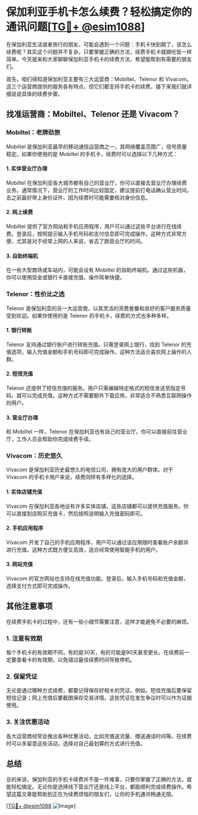 # 保加利亚手机卡怎么续费？轻松搞定你的通讯问题[[TG💪+ @esim1088](https://t.me/s/esim1088)]

在保加利亚生活或者旅行的朋友，可能会遇到一个问题：手机卡快到期了，该怎么续费呢？其实这个问题并不复杂，只要掌握正确的方法，续费手机卡就跟吃饭一样简单。今天就来和大家聊聊保加利亚手机卡的续费方法，希望能帮到有需要的朋友们。

首先，咱们得知道保加利亚主要有三大运营商：Mobiltel、Telenor 和 Vivacom。这三个运营商提供的服务各有特点，但它们都支持手机卡的续费。接下来我们就详细说说具体的续费步骤。

## 找准运营商：Mobiltel、Telenor 还是 Vivacom？

### Mobiltel：老牌劲旅

Mobiltel 是保加利亚最早的移动通信运营商之一，其网络覆盖范围广，信号质量稳定。如果你使用的是 Mobiltel 的手机卡，续费时可以选择以下几种方式：

#### 1. 实体营业厅办理
Mobiltel 在保加利亚各大城市都有自己的营业厅，你可以直接去营业厅办理续费业务。通常情况下，营业厅的工作时间比较固定，建议提前打电话确认营业时间。去之前最好带上身份证件，因为续费时可能需要核对身份信息。

#### 2. 网上续费
Mobiltel 提供了官方网站和手机应用程序，用户可以通过这些平台进行在线续费。登录后，按照提示输入手机号码和支付信息即可完成操作。这种方式非常方便，尤其是对于经常上网的人来说，省去了跑营业厅的时间。

#### 3. 自助终端机
在一些大型商场或车站内，可能会设有 Mobiltel 的自助终端机。通过这些机器，你可以使用现金或银行卡直接充值，操作简单快捷。

### Telenor：性价比之选

Telenor 是保加利亚的另一大运营商，以其灵活的资费套餐和良好的客户服务质量受到欢迎。如果你使用的是 Telenor 的手机卡，续费的方式也多种多样。

#### 1. 银行转账
Telenor 支持通过银行账户进行转账充值。只需登录网上银行，找到 Telenor 的充值选项，输入充值金额和手机号码即可完成操作。这种方法适合喜欢网上操作的人群。

#### 2. 短信充值
Telenor 还提供了短信充值的服务。用户只需编辑特定格式的短信发送至指定号码，就可以完成充值。这种方式不需要额外下载应用，非常适合不熟悉互联网操作的用户。

#### 3. 营业厅办理
和 Mobiltel 一样，Telenor 在保加利亚也有自己的营业厅。你可以直接前往营业厅，工作人员会帮助你完成续费手续。

### Vivacom：历史悠久

Vivacom 是保加利亚历史最悠久的电信公司，拥有庞大的用户群体。对于 Vivacom 的手机卡用户来说，续费同样有多样化的选择。

#### 1. 实体店铺充值
Vivacom 在保加利亚各地设有许多实体店铺，这些店铺都可以提供充值服务。你可以直接到店购买充值卡，然后按照说明输入充值密码即可。

#### 2. 手机应用程序
Vivacom 开发了自己的手机应用程序，用户可以通过该应用随时查看账户余额并进行充值。这种方式既方便又高效，适合经常使用智能手机的用户。

#### 3. 网站充值
Vivacom 的官方网站也支持在线充值功能。登录后，输入手机号码和充值金额，选择支付方式即可完成操作。

## 其他注意事项

在续费手机卡的过程中，还有一些小细节需要注意，这样才能避免不必要的麻烦。

### 1. 注意有效期
每个手机卡的有效期不同，有的是30天，有的可能是90天甚至更长。在续费前一定要查看卡的有效期，以免错过最佳续费时间导致停机。

### 2. 保留凭证
无论是通过哪种方式续费，都要记得保存好相关的凭证。例如，短信充值后要保留短信记录；网上充值后要截图保存交易详情。这些凭证在发生争议时可以作为证据使用。

### 3. 关注优惠活动
各大运营商经常会推出各种优惠活动，比如充值送流量、赠送通话时间等。在续费时可以多留意这些活动，选择对自己最划算的方式进行充值。

## 总结

总的来说，保加利亚的手机卡续费并不是一件难事，只要你掌握了正确的方法，就能轻松搞定。无论你是选择线下营业厅还是线上平台，都能顺利完成续费操作。希望这篇文章能帮助到正在为续费烦恼的朋友们，让你的手机通讯畅通无阻。

[[TG💪+ @esim1088](https://t.me/s/esim1088) ![Image](https://i.postimg.cc/4NQfJmqS/Snipaste-2025-05-13-00-14-12.png)]
